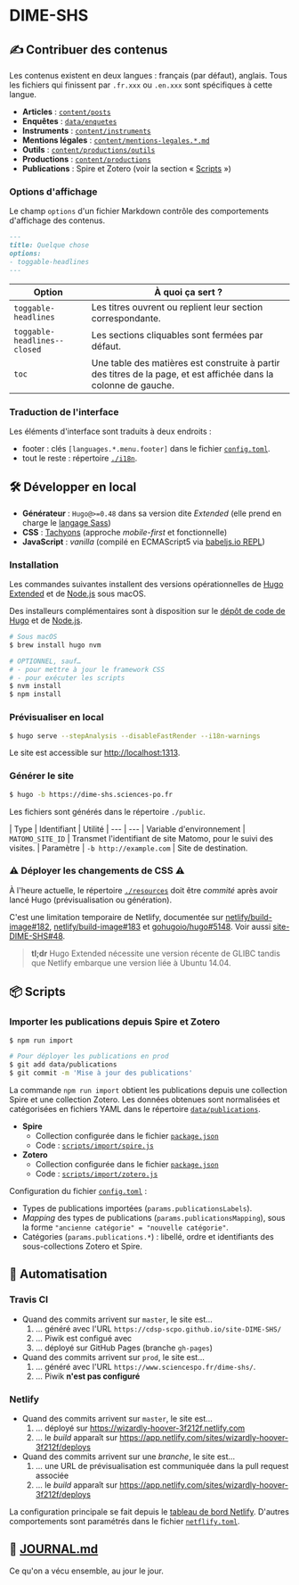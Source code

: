 # DIME-SHS


## ✍️ Contribuer des contenus

Les contenus existent en deux langues : français (par défaut), anglais.
Tous les fichiers qui finissent par `.fr.xxx` ou `.en.xxx` sont spécifiques à cette langue.

- **Articles** : [`content/posts`](content/posts)
- **Enquêtes** : [`data/enquetes`](data/enquetes)
- **Instruments** : [`content/instruments`](content/instruments)
- **Mentions légales** : [`content/mentions-legales.*.md`](content)
- **Outils** : [`content/productions/outils`](content/productions/outils)
- **Productions** : [`content/productions`](content/productions)
- **Publications** : Spire et Zotero (voir la section « [Scripts](#scripts) »)

### Options d'affichage

Le champ `options` d'un fichier Markdown contrôle des comportements d'affichage des contenus.

```markdown
---
title: Quelque chose
options:
- toggable-headlines
---
```

| Option                        | À quoi ça sert ?
| ---                           | ---
| `toggable-headlines`          | Les titres ouvrent ou replient leur section correspondante.
| `toggable-headlines--closed`  | Les sections cliquables sont fermées par défaut.
| `toc`                         | Une table des matières est construite à partir des titres de la page, et est affichée dans la colonne de gauche.

### Traduction de l'interface

Les éléments d'interface sont traduits à deux endroits :

- footer : clés `[languages.*.menu.footer]` dans le fichier [`config.toml`](config.toml).
- tout le reste : répertoire [`./i18n`](i18n).


## 🛠 Développer en local

- **Générateur** : `Hugo@>=0.48` dans sa version dite _Extended_ (elle prend en charge le [langage Sass][])
- **CSS** : [Tachyons][] (approche _mobile-first_ et fonctionnelle)
- **JavaScript** : _vanilla_ (compilé en ECMAScript5 via [babeljs.io REPL][])

### Installation

Les commandes suivantes installent des versions opérationnelles de [Hugo Extended][Hugo] et de [Node.js][] sous macOS.

Des installeurs complémentaires sont à disposition sur le [dépôt de code de Hugo][hugo-releases] et de [Node.js][nodejs-releases].

```bash
# Sous macOS
$ brew install hugo nvm

# OPTIONNEL, sauf…
# - pour mettre à jour le framework CSS
# - pour exécuter les scripts
$ nvm install
$ npm install
```


### Prévisualiser en local

```bash
$ hugo serve --stepAnalysis --disableFastRender --i18n-warnings
```

Le site est accessible sur [http://localhost:1313](http://localhost:1313).

### Générer le site

```bash
$ hugo -b https://dime-shs.sciences-po.fr
```

Les fichiers sont générés dans le répertoire `./public`.

| Type | Identifiant | Utilité
| ---       | ---
| Variable d'environnement  | `MATOMO_SITE_ID`  | Transmet l'identifiant de site Matomo, pour le suivi des visites.
| Paramètre   | `-b http://example.com`  | Site de destination.


### ⚠️ Déployer les changements de CSS ⚠️

À l'heure actuelle, le répertoire [`./resources`](resources) doit être _commité_ après avoir lancé Hugo (prévisualisation ou génération).

C'est une limitation temporaire de Netlify, documentée sur [netlify/build-image#182](https://github.com/netlify/build-image/issues/182), [netlify/build-image#183](https://github.com/netlify/build-image/issues/183) et [gohugoio/hugo#5148](https://github.com/gohugoio/hugo/issues/5148).
Voir aussi [site-DIME-SHS#48](https://github.com/CDSP-SCPO/site-DIME-SHS/pull/48).

> **tl;dr** Hugo Extended nécessite une version récente de GLIBC tandis que Netlify embarque une version liée à Ubuntu 14.04.

## 📦 Scripts

### Importer les publications depuis Spire et Zotero

```bash
$ npm run import

# Pour déployer les publications en prod
$ git add data/publications
$ git commit -m 'Mise à jour des publications'
```

La commande `npm run import` obtient les publications depuis une collection Spire et une collection Zotero.
Les données obtenues sont normalisées et catégorisées en fichiers YAML dans le répertoire [`data/publications`](data/publications).

- **Spire**
  - Collection configurée dans le fichier [`package.json`](package.json)
  - Code : [`scripts/import/spire.js`](scripts/import/spire.js)
- **Zotero**
  - Collection configurée dans le fichier [`package.json`](package.json)
  - Code : [`scripts/import/zotero.js`](scripts/import/zotero.js)

Configuration du fichier [`config.toml`](config.toml) :

- Types de publications importées (`params.publicationsLabels`).
- _Mapping_ des types de publications (`params.publicationsMapping`), sous la forme `"ancienne catégorie" = "nouvelle catégorie"`.
- Catégories (`params.publications.*`) : libellé, ordre et identifiants des sous-collections Zotero et Spire.

## 🤖 Automatisation

### Travis CI

- Quand des commits arrivent sur `master`, le site est…
  1. … généré avec l'URL `https://cdsp-scpo.github.io/site-DIME-SHS/`
  1. … Piwik est configué avec
  1. … déployé sur GitHub Pages (branche `gh-pages`)
- Quand des commits arrivent sur `prod`, le site est…
  1. … généré avec l'URL `https://www.sciencespo.fr/dime-shs/`.
  1. … Piwik **n'est pas configuré**

### Netlify

- Quand des commits arrivent sur `master`, le site est…
  1. … déployé sur https://wizardly-hoover-3f212f.netlify.com
  1. … le _build_ apparaît sur https://app.netlify.com/sites/wizardly-hoover-3f212f/deploys
- Quand des commits arrivent sur une _branche_, le site est…
  1. … une URL de prévisualisation est communiquée dans la pull request associée
  1. … le _build_ apparaît sur https://app.netlify.com/sites/wizardly-hoover-3f212f/deploys

La configuration principale se fait depuis le [tableau de bord Netlify][].
D'autres comportements sont paramétrés dans le fichier [`netflify.toml`](netlify.toml).

## 📖 [JOURNAL.md](JOURNAL.md)

Ce qu'on a vécu ensemble, au jour le jour.

[Hugo]: https://gohugo.io
[Node.js]: https://nodejs.org
[hugo-releases]: https://github.com/gohugoio/hugo/releases
[nodejs-releases]: https://nodejs.org/fr/download/
[tableau de bord Netlify]: https://app.netlify.com/sites/wizardly-hoover-3f212f
[langage Sass]: https://sass-lang.com/guide
[Tachyons]: https://tachyons.io
[babeljs.io REPL]: http://babeljs.io/repl#?babili=false&browsers=safari%20%3E%2B&build=&builtIns=false&spec=false&loose=false&code_lz=Q&debug=false&forceAllTransforms=false&shippedProposals=false&circleciRepo=&evaluate=false&fileSize=false&sourceType=module&lineWrap=true&presets=env&prettier=false&targets=&version=6.26.0&envVersion=1.6.2
